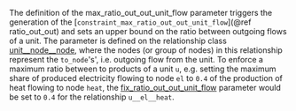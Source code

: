 The definition of the max\_ratio\_out\_out\_unit\_flow parameter triggers the generation of the [`constraint_max_ratio_out_out_unit_flow`](@ref ratio_out_out) and sets an upper bound on the ratio between outgoing flows of a unit. The parameter is defined on the relationship class [unit\_\_node\_\_node](@ref), where the nodes (or group of nodes) in this relationship represent the `to_node`'s', i.e. outgoing flow from the unit.
To enforce a maximum ratio between to products of a unit `u`, e.g. setting the maximum share of produced electricity flowing to node `el`  to `0.4` of the production of heat flowing to node `heat`, the [fix\_ratio\_out\_out\_unit\_flow](@ref) parameter would be set to `0.4` for the relationship `u__el__heat`.
